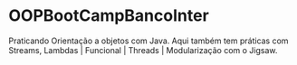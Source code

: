 # OOPBootCampBancoInter
Praticando Orientação a objetos com Java.
Aqui também tem práticas com Streams, Lambdas | Funcional | Threads | Modularização com o Jigsaw.

